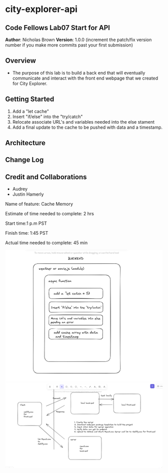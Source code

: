 # city-explorer-api
## Code Fellows Lab07 Start for API

**Author**: Nicholas Brown
**Version**: 1.0.0 (increment the patch/fix version number if you make more commits past your first submission)

## Overview

- The purpose of this lab is to build a back end that will eventually communicate and interact with the front end webpage that we created for City Explorer.

## Getting Started

1. Add a "let cache"
2. Insert "if/else" into the "try/catch"
3. Relocate associate URL's and variables needed into the else stament
4. Add a final update to the cache to be pushed with data and a timestamp.


## Architecture
<!-- Provide a detailed description of the application design. What technologies (languages, libraries, etc) you're using, and any other relevant design information. -->

## Change Log
<!-- Use this area to document the iterative changes made to your application as each feature is successfully implemented. Use time stamps. Here's an example:

01-01-2001 4:59pm - Application now has a fully-functional express server, with a GET route for the location resource. -->

## Credit and Collaborations

- Audrey
- Justin Hamerly

Name of feature: Cache Memory

Estimate of time needed to complete: 2 hrs

Start time:1 p.m PST

Finish time: 1:45 PST

Actual time needed to complete: 45 min

![Alt text](Lab10%20snip.png)
![Wire](Lab07%20Wire.png)